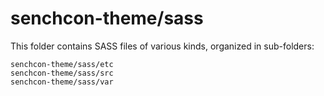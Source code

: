 # senchcon-theme/sass

This folder contains SASS files of various kinds, organized in sub-folders:

    senchcon-theme/sass/etc
    senchcon-theme/sass/src
    senchcon-theme/sass/var
